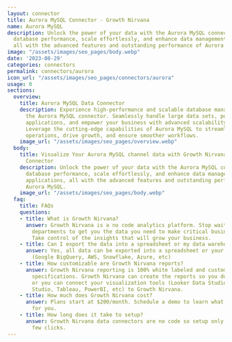 ```yaml
---
layout: connector
title: Aurora MySQL Connector - Growth Nirvana
name: Aurora MySQL
description: Unlock the power of your data with the Aurora MySQL connector. Optimize
  database performance, scale effortlessly, and enhance data management for your applications,
  all with the advanced features and outstanding performance of Aurora MySQL.
image: "/assets/images/seo_pages/body.webp"
date: '2023-08-29'
categories: connectors
permalink: connectors/aurora
icon_url: "/assets/images/seo_pages/connectors/aurora"
usage: 0
sections:
  overview:
    title: Aurora MySQL Data Connector
    description: Experience high-performance and scalable database management with
      the Aurora MySQL connector. Seamlessly handle large data sets, power critical
      applications, and empower your business with advanced scalability and reliability.
      Leverage the cutting-edge capabilities of Aurora MySQL to streamline your data
      operations, drive growth, and ensure smoother workflows.
    image_url: "/assets/images/seo_pages/overview.webp"
  body:
    title: Visualize Your Aurora MySQL channel data with Growth Nirvana's Aurora MySQL
      Connector
    description: Unlock the power of your data with the Aurora MySQL connector. Optimize
      database performance, scale effortlessly, and enhance data management for your
      applications, all with the advanced features and outstanding performance of
      Aurora MySQL.
    image_url: "/assets/images/seo_pages/body.webp"
  faq:
    title: FAQs
    questions:
    - title: What is Growth Nirvana?
      answer: Growth Nirvana is a no code analytics platform. Stop waiting for other
        departments to get you the data you need to make critical business decisions.
        Take control of the insights that will grow your business.
    - title: Can I export the data into a spreadsheet or my data warehouse?
      answer: Yes, all data can be exported into a spreadsheet or your data warehouse
        (Google BigQuery, AWS, Snowflake, Azure, etc)
    - title: How customizable are Growth Nirvana reports?
      answer: Growth Nirvana reporting is 100% white labeled and customized to your
        specifications. Growth Nirvana can create the reports so you don’t have to
        or you can connect your visualization tools (Looker Data Studio/Google Data
        Studio, Tableau, PowerBI, etc) to Growth Nirvana.
    - title: How much does Growth Nirvana cost?
      answer: Plans start at $200/month. Schedule a demo to learn what plan is best
        for you.
    - title: How long does it take to setup?
      answer: Growth Nirvana data connectors are no code so setup only requires a
        few clicks.
---
```

